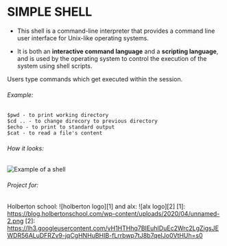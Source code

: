# SIMPLE SHELL

* This shell is a command-line interpreter that provides a command line user interface for Unix-like operating systems. 

* It is both an **interactive command language** and a **scripting language**, and is used by the operating system to control the execution of the system using shell scripts.

Users type commands which get executed within the session.

###### Example:
~~~~
$pwd - to print working directory
$cd .. - to change direcory to previous directory
$echo - to print to standard output
$cat - to read a file's content

~~~~

###### How it looks:
![Example of a shell](https://drive.google.com/file/d/1uT-D43OHTkm2KGS6acF132j5rz9y2n4_/view?usp=sharing)


###### Project for:
Holberton school: ![holberton logo][1] and alx: ![alx logo][2]
[1]: https://blog.holbertonschool.com/wp-content/uploads/2020/04/unnamed-2.png
[2]: https://lh3.googleusercontent.com/vH1HTHhq7BIEuhIDuEc2Wrc2LgZigsJEWDR56ALuDFRZv9-jqCgHNHuBHIB-fLrrbwp7tJ8b7qeIJo0VtHUh=s0